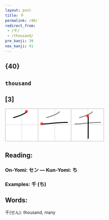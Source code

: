 ```yaml
---
layout: post
title: 千
permalink: /40/
redirect_from:
 - /千/
 - /thousand/
pre_kanji: 39
nex_kanji: 41
---
```


## {40}

## `thousand`

## [3]

<div class="stroke"><img src="../images/E58D83.png" /></div>

## Reading:

### On-Yomi: セン &mdash; Kun-Yomi: ち

### Examples: 千 (ち)

## Words:

千(せん): thousand, many

